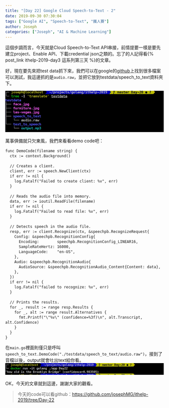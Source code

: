 ```yaml
---
title: "[Day 22] Google Cloud Speech-to-Text - 2"
date: 2019-09-30 07:30:04
tags: ["Google AI", "Speech-to-Text", "鐵人賽"]
author: Joseph
categories: ["Joseph", "AI & Machine Learning"]
---
```

這個步調而言，今天就是Cloud Speech-to-Text API串接，前情提要一樣是要先建立project、Enable API、下載credential json之類的。忘了的人記得看{% post_link ithelp-2019-day3 這系列第三天 %}的文章。

好，現在要先來把test data抓下來，我們可以在google的[github](https://github.com/GoogleCloudPlatform/golang-samples/tree/master/speech/testdata)上找到很多檔案可以測試，我這邊抓的是`audio.raw`，並把它放到testdata/speech_to_text資料夾下。
<!-- more -->
![file structure](file-structure.jpg)

萬事俱備就只欠東風，我們來看看demo code吧：
```golang
func DemoCode(filename string) {
  ctx := context.Background()

  // Creates a client.
  client, err := speech.NewClient(ctx)
  if err != nil {
    log.Fatalf("Failed to create client: %v", err)
  }

  // Reads the audio file into memory.
  data, err := ioutil.ReadFile(filename)
  if err != nil {
    log.Fatalf("Failed to read file: %v", err)
  }

  // Detects speech in the audio file.
  resp, err := client.Recognize(ctx, &speechpb.RecognizeRequest{
    Config: &speechpb.RecognitionConfig{
      Encoding:        speechpb.RecognitionConfig_LINEAR16,
      SampleRateHertz: 16000,
      LanguageCode:    "en-US",
    },
    Audio: &speechpb.RecognitionAudio{
      AudioSource: &speechpb.RecognitionAudio_Content{Content: data},
    },
  })
  if err != nil {
    log.Fatalf("failed to recognize: %v", err)
  }

  // Prints the results.
  for _, result := range resp.Results {
    for _, alt := range result.Alternatives {
      fmt.Printf("\"%v\" (confidence=%3f)\n", alt.Transcript, alt.Confidence)
    }
  }
}
```

在`main.go`裡面則僅只是呼叫`speech_to_text.DemoCode("./testdata/speech_to_text/audio.raw")`，接到了音檔以後，output就會吐出text給你看。
![output](output.jpg)

OK，今天的文章就到這邊，謝謝大家的觀看。
> 今天的code可以看github：https://github.com/josephMG/ithelp-2019/tree/Day-22
